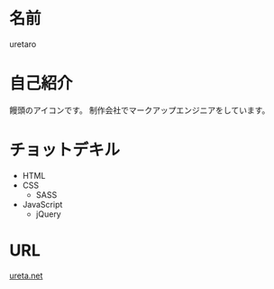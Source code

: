 # 名前

uretaro


# 自己紹介

饅頭のアイコンです。
制作会社でマークアップエンジニアをしています。


# チョットデキル

- HTML
- CSS
  - SASS
- JavaScript
  - jQuery

# URL
[ureta.net](http://ureta.net)

